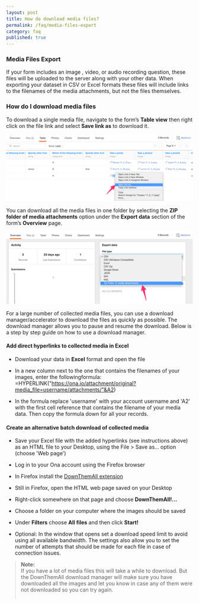 ```yaml
---
layout: post
title: How do download media files?
permalink: /faq/media-files-export
category: faq
published: true
---
```



### Media Files Export

If your form includes an image , video, or audio recording question, these files will be uploaded to the server along with your other data. When exporting your dataset in CSV or Excel formats these files will include links to the filenames of the media attachments, but not the files themselves. 

### How do I download media files

To download a single media file, navigate to the form’s **Table view** then right click on the file link and select **Save link as** to download it. 

![](/content/screenshots/faq/media-export-1.png)

You can download all the media files in one folder by selecting the **ZIP folder of media attachments** option under the **Export data** section of the form’s **Overview** page.

![](/content/screenshots/faq/media-export-2.png)

For a large number of collected media files, you can use a download manager/accelerator to download the files as quickly as possible. The download manager allows you to pause and resume the download. Below is a step by step guide on how to use a download manager.

#### Add direct hyperlinks to collected media in Excel

* Download your data in **Excel** format and open the file

* In a new column next to the one that contains the filenames of your images, enter the followingformula: =HYPERLINK("https://ona.io/attachment/original?media_file=username/attachments/"&A2)

* In the formula replace 'username' with your account username and 'A2' with the first cell reference that contains the filename of your media data. Then copy the formula down for all your records. 

#### Create an alternative batch download of collected media 

* Save your Excel file with the added hyperlinks (see instructions above) as an HTML file to your Desktop, using the File > Save as... option (choose 'Web page') 

* Log in to your Ona account using the Firefox browser 

* In Firefox install the [DownThemAll extension](https://addons.mozilla.org/en-US/firefox/addon/downthemall/)

* Still in Firefox, open the HTML web page saved on your Desktop

* Right-click somewhere on that page and choose **DownThemAll!...**

* Choose a folder on your computer where the images should be saved 

* Under **Filters** choose **All files** and then click **Start!**

* Optional: In the window that opens set a download speed limit to avoid using all available bandwidth. The settings also allow you to set the number of attempts that should be made for each file in case of connection issues. 

>**Note:**<br/>If you have a lot of media files this will take a while to download. But the DownThemAll download manager will make sure you have downloaded all the images and let you know in case any of them were not downloaded so you can try again.
<br><br>

 


